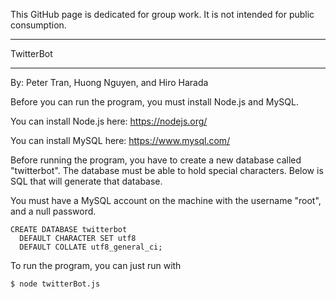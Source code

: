 This GitHub page is dedicated for group work. It is not
intended for public consumption.
__________

TwitterBot
__________

By: Peter Tran, Huong Nguyen, and Hiro Harada

Before you can run the program, you must install Node.js and MySQL.

You can install Node.js here:
https://nodejs.org/

You can install MySQL here:
https://www.mysql.com/



Before running the program, you have to create a new database
called "twitterbot". The database must be able to hold special
characters. Below is SQL that will generate that database.

You must have a MySQL account on the machine with the username 
"root", and a null password.

````
CREATE DATABASE twitterbot
  DEFAULT CHARACTER SET utf8
  DEFAULT COLLATE utf8_general_ci;
````

To run the program, you can just run with 

````
$ node twitterBot.js
````